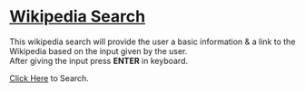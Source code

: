 # [Wikipedia Search](https://sspwikipediaapp.ccbp.tech/)
This wikipedia search will provide the user a basic information & a link to the Wikipedia based on the input given by the user.\
After giving the input press **ENTER** in keyboard. 

[Click Here](https://sspwikipediaapp.ccbp.tech/) to Search.
